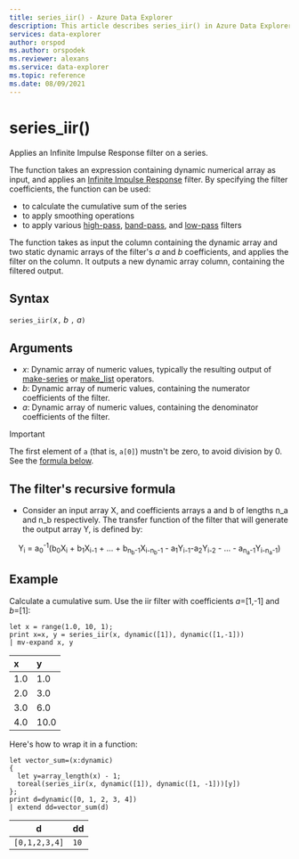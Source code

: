 ```yaml
---
title: series_iir() - Azure Data Explorer
description: This article describes series_iir() in Azure Data Explorer.
services: data-explorer
author: orspod
ms.author: orspodek
ms.reviewer: alexans
ms.service: data-explorer
ms.topic: reference
ms.date: 08/09/2021
---
```

# series_iir()

Applies an Infinite Impulse Response filter on a series.  

The function takes an expression containing dynamic numerical array as input, and applies an [Infinite Impulse Response](https://en.wikipedia.org/wiki/Infinite_impulse_response) filter. By specifying the filter coefficients, the function can be used:
* to calculate the cumulative sum of the series
* to apply smoothing operations
* to apply various [high-pass](https://en.wikipedia.org/wiki/High-pass_filter), [band-pass](https://en.wikipedia.org/wiki/Band-pass_filter), and [low-pass](https://en.wikipedia.org/wiki/Low-pass_filter) filters

The function takes as input the column containing the dynamic array and two static dynamic arrays of the filter's *a* and *b* coefficients, and applies the filter on the column. It outputs a new dynamic array column, containing the filtered output.  

## Syntax

`series_iir(`*x*`,` *b* `,` *a*`)`

## Arguments

* *x*: Dynamic array of numeric values, typically the resulting output of [make-series](make-seriesoperator.md) or [make_list](makelist-aggfunction.md) operators.
* *b*: Dynamic array of numeric values, containing the numerator coefficients of the filter.
* *a*: Dynamic array of numeric values, containing the denominator coefficients of the filter.

> [!IMPORTANT]
> The first element of `a` (that is, `a[0]`) mustn't be zero, to avoid division by 0. See the [formula below](#the-filters-recursive-formula).

## The filter's recursive formula

* Consider an input array X, and coefficients arrays a and b of lengths n_a and n_b respectively. The transfer function of the filter that will generate the output array Y, is defined by:

<div align="center">
Y<sub>i</sub> = a<sub>0</sub><sup>-1</sup>(b<sub>0</sub>X<sub>i</sub>
 + b<sub>1</sub>X<sub>i-1</sub> + ... + b<sub>n<sub>b</sub>-1</sub>X<sub>i-n<sub>b</sub>-1</sub>
 - a<sub>1</sub>Y<sub>i-1</sub>-a<sub>2</sub>Y<sub>i-2</sub> - ... - a<sub>n<sub>a</sub>-1</sub>Y<sub>i-n<sub>a</sub>-1</sub>)
</div>

## Example

Calculate a cumulative sum. 
Use the iir filter with coefficients *a*=[1,-1] and *b*=[1]:  

<!-- csl: https://help.kusto.windows.net/Samples -->
```kusto
let x = range(1.0, 10, 1);
print x=x, y = series_iir(x, dynamic([1]), dynamic([1,-1]))
| mv-expand x, y
```

| x | y |
|:--|:--|
|1.0|1.0|
|2.0|3.0|
|3.0|6.0|
|4.0|10.0|

Here's how to wrap it in a function:

<!-- csl: https://help.kusto.windows.net/Samples -->
```kusto
let vector_sum=(x:dynamic)
{
  let y=array_length(x) - 1;
  toreal(series_iir(x, dynamic([1]), dynamic([1, -1]))[y])
};
print d=dynamic([0, 1, 2, 3, 4])
| extend dd=vector_sum(d)
```

|d            |dd  |
|-------------|----|
|`[0,1,2,3,4]`|`10`|
